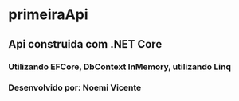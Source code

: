 # primeiraApi

## Api construida com .NET Core

### Utilizando EFCore, DbContext InMemory, utilizando Linq

### Desenvolvido por: Noemi Vicente
